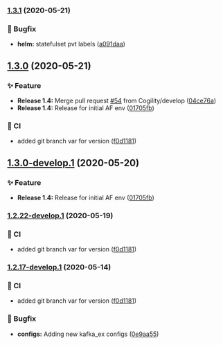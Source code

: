 ### [1.3.1](https://github.com/Cogility/cogynt-workstation-ingest/compare/v1.3.0...v1.3.1) (2020-05-21)


### :bug: Bugfix

* **helm:** statefulset pvt labels ([a091daa](https://github.com/Cogility/cogynt-workstation-ingest/commit/a091daa09ad7ce2408e3e6dfa8965d7f805a28eb))

## [1.3.0](https://github.com/Cogility/cogynt-workstation-ingest/compare/v1.2.22...v1.3.0) (2020-05-21)


### :sparkles: Feature

* **Release 1.4:** Merge pull request [#54](https://github.com/Cogility/cogynt-workstation-ingest/issues/54) from Cogility/develop ([04ce76a](https://github.com/Cogility/cogynt-workstation-ingest/commit/04ce76a26103166087f517312c53dc33ce089bf1))
* **Release 1.4:** Release for initial AF env ([01705fb](https://github.com/Cogility/cogynt-workstation-ingest/commit/01705fba1331857a76dfb5731715c1ed5cd6ec3f))


### :repeat: CI

* added git branch var for version ([f0d1181](https://github.com/Cogility/cogynt-workstation-ingest/commit/f0d1181c661de8a5af11d093ee94cdad355132cf))

## [1.3.0-develop.1](https://github.com/Cogility/cogynt-workstation-ingest/compare/v1.2.22-develop.1...v1.3.0-develop.1) (2020-05-20)


### :sparkles: Feature

* **Release 1.4:** Release for initial AF env ([01705fb](https://github.com/Cogility/cogynt-workstation-ingest/commit/01705fba1331857a76dfb5731715c1ed5cd6ec3f))

### [1.2.22-develop.1](https://github.com/Cogility/cogynt-workstation-ingest/compare/v1.2.21...v1.2.22-develop.1) (2020-05-19)


### :repeat: CI

* added git branch var for version ([f0d1181](https://github.com/Cogility/cogynt-workstation-ingest/commit/f0d1181c661de8a5af11d093ee94cdad355132cf))

### [1.2.17-develop.1](https://github.com/Cogility/cogynt-workstation-ingest/compare/v1.2.16...v1.2.17-develop.1) (2020-05-14)


### :repeat: CI

* added git branch var for version ([f0d1181](https://github.com/Cogility/cogynt-workstation-ingest/commit/f0d1181c661de8a5af11d093ee94cdad355132cf))

### :bug: Bugfix

* **configs:** Adding new kafka_ex configs ([0e9aa55](https://github.com/Cogility/cogynt-workstation-ingest/commit/0e9aa55f6cd7d7a49d232a93c8f8666252a8f10c))
